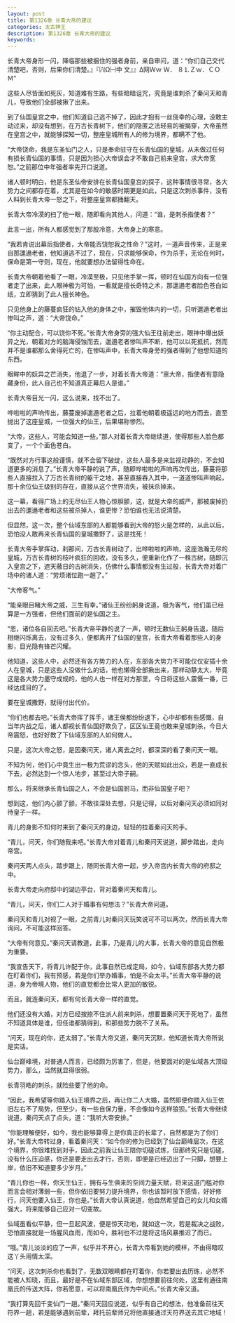 ```yaml
---
layout: post
title: 第1326章 长青大帝的建议
categories: 太古神王
description: 第1326章 长青大帝的建议
keywords:
---
```


长青大帝身形一闪，降临那些被捆住的强者身前，亲自审问，道：“你们自己交代清楚吧，否则，后果你们清楚。』『㈧Ω㈠中 文』』Δ网Ｗｗ Ｗ． ８⒈Ｚｗ．ＣＯＭ”

这些人尽皆面如死灰，知道难有生路，有些暗暗诅咒，究竟是谁刺杀了秦问天和青儿，导致他们全部被揪了出来。

到了仙国皇宫之中，他们知道自己逃不掉了，因此才抱有一丝侥幸的心理，没敢主动过来，却没有想到，在万古长青树下，他们的隐匿之法轻易的被揭穿，大帝虽然在皇宫之中，就能够探知一切，整座皇城所有人的修为境界，都瞒不了他。

“大帝饶命，我是东圣仙门之人，只是奉命驻守在长青仙国的皇城，从未做过任何有损长青仙国的事情，只是因为担心大帝误会才不敢自己前来皇宫，求大帝宽恕。”之前那位中年强者率先开口说道。

诸人顿时明白，他是东圣仙帝安排在长青仙国皇宫的探子，这种事情很寻常，各大势力之间都存在着，尤其是在如今的敏感时期更是如此，只是这次刺杀事件，没有人料到长青大帝一怒之下，将整座皇宫都捅翻天。

长青大帝冷漠的扫了他一眼，随即看向其他人，问道：“谁，是刺杀指使者？”

此言一出，所有人都感觉到了那股冷意，大帝身上的寒意。

“我若肯说出幕后指使者，大帝能否饶恕我之性命？”这时，一道声音传来，正是来自那邋遢老者，他知道逃不过了，现在，只求能够保命，作为杀手，无论在何时，保命是第一守则，现在，他就要想办法留得性命在。

长青大帝朝着他看了一眼，冷漠至极，只见他手掌一挥，顿时在仙国方向有一位强者走了出来，此人眼神极为可怕，一看就是擅长奇特之术，那邋遢老者脸色苍白如纸，立即猜到了此人擅长神色。

只见他身上的藤蔓疯狂的钻入他的身体之中，摧毁他体内的一切，只听邋遢老者出惨叫之声，道：“大帝饶命。”

“你主动配合，可以饶你不死。”长青大帝身旁的强大仙王往前走出，眼神中爆出妖异之光，朝着对方的脑海侵蚀而去，邋遢老者惨叫声不断，他可以以死抵抗，然而并不是谁都那么舍得死亡的，在惨叫声中，长青大帝身旁的强者得到了他想知道的东西。

眼眸中的妖异之芒消失，他退了一步，对着长青大帝道：“禀大帝，指使者有意隐藏身份，此人自己也不知道真正幕后人是谁。”

长青大帝目光一闪，这么说来，找不出了。

哗啦啦的声响传出，藤蔓废掉邋遢老者之后，拉着他朝着极遥远的地方而去，直至抛出了这座皇城，一位强大的仙王，后果堪称惨烈。

“大帝，这些人，可能会知道一些。”那人对着长青大帝继续道，使得那些人脸色都变了，一个个面色苍白。

“既然对方行事这般谨慎，就不会留下破绽，这些人最多是来监视动静的，不会知道更多的消息了。”长青大帝平静的说了声，随即哗啦啦的声响再次传出，藤蔓将那些人直接拉入了万古长青树的躯干之地，甚至直接吞入其中，一道道惨叫声响起，那十余位仙王级别的存在，直接从这个世界消失，被抹杀掉来。

这一幕，看得广场上的无尽仙王人物心惊胆颤，这，就是大帝的威严，那被废掉扔出去的邋遢老者和这些被杀掉人，谁更惨？恐怕谁也无法说清楚。

但显然，这一次，整个仙域东部的人都能够看到大帝的怒火是怎样的，从此以后，恐怕没人敢再来长青仙国的皇城撒野了，这是找死！

长青大帝手掌挥动，刹那间，万古长青树动了，出哗啦啦的声响，这座浩瀚无尽的皇城，万古长青树的枝叶疯狂的回收，没有多久，便重新化作了一株古树，随即沉入皇宫之下，遮天蔽日的古树消失，仿佛什么事情都没有生过般，长青大帝对着广场中的诸人道：“劳烦诸位跑一趟了。”

“大帝客气。”

“能亲眼目睹大帝之威，三生有幸。”诸仙王纷纷躬身说道，极为客气，他们虽已经算是一方强者，但他们面前的是仙国之主。

“恩，诸位各自回去吧。”长青大帝平静的说了一声，顿时无数仙王躬身告退，随后相继闪烁离去，没有过多久，便都离开了仙国的皇宫，长青大帝看着那些人的身影，目光隐有锋芒闪耀。

他知道，这些人中，必然还有各方势力的人在，东部各大势力不可能仅仅安插十余人在皇城，只是这些人没做什么的话，他也懒得全部揪出来，那样动静太大，毕竟这是各大势力墨守成规的，他的人也一样在对方那里，今日将这些人震慑一番，已经达成目的了。

要在皇城撒野，就得付出代价。

“你们也都去吧。”长青大帝挥了挥手，诸王侯都纷纷退下，心中却都有些感慨，自当年内战之后，诸人都视长青仙国好欺负了，区区仙王竟也敢来皇城刺杀，今日大帝震怒，也好好教了下仙域东部的人如何做人。

只是，这次大帝之怒，是因秦问天，诸人离去之时，都深深的看了秦问天一眼。

不知为何，他们心中竟生出一极为荒谬的念头，他的天赋如此出众，若是一直成长下去，必然达到一个惊人地步，甚至过大帝子嗣。

那么，将来继承长青仙国之人，不会是仙国驸马，而非仙国皇子吧？

想到这，他们内心颤了颤，不敢往深处去想，只是记得，以后对秦问天必须如同对待皇子一样。

青儿的身影不知何时来到了秦问天的身边，轻轻的拉着秦问天的手。

“青儿，问天，你们随我来吧。”长青大帝对着青儿和秦问天说道，脚步踏出，走向帝宫。

秦问天两人点头，踏步跟上，随同长青大帝一起，步入帝宫内长青大帝的府邸之中。

长青大帝走向府邸中的湖边亭台，背对着秦问天和青儿。

“青儿，问天，你们二人对于婚事有何想法？”长青大帝问道。

秦问天和青儿对视了一眼，之前青儿对秦问天玩笑说可不可以两次，然而长青大帝询问，不可能这样回答。

“大帝有何意见。”秦问天请教道，此事，乃是青儿的大事，长青大帝的意见自然极为重要。

“我宣告天下，将青儿许配于你，此事自然已成定局，如今，仙域东部各大势力都在盯着你们，我有预感，若是你们举办婚事，怕是不会太平。”长青大帝平静的说道，身为帝境人物，他们的直觉都会比常人更加的敏锐。

而且，就连秦问天，都有何长青大帝一样的直觉。

他们还没有大婚，对方已经按捺不住派人前来刺杀，想要置秦问天于死地了，虽然不知道具体是谁，但任谁都猜得到，和那些势力脱不了关系。

“问天，现在的你，还太弱了。”长青大帝又道，秦问天沉默，他知道长青大帝所说是实话。

仙台巅峰境，对普通人而言，已经颇为厉害了，但是，他要面对的是仙域各大顶级势力，那么，当然就显得很弱。

长青羽皓的刺杀，就险些要了他的命。

“因此，我希望等你踏入仙王境界之后，再让你二人大婚，虽然即便你踏入仙王依旧左右不了局势，但至少，有一些自保力量，不会像如今这样狼狈。”长青大帝继续说道，秦问天点了点头，道：“我听大帝安排。”

“你能理解便好，如今，我也能够算得上是你真正的长辈了，自然都是为了你们好。”长青大帝转过身，看着秦问天：“如今你的修为已经到了仙台巅峰层次，在这个境界，你很难找到对手，因此之前我让仙王陪你切磋试炼，但那终究只是切磋，没有什么压迫感，你还是要走出去才行，否则，即便是已经迈出了一只脚，想要上岸，依旧不知道要多少岁月。”

“青儿你也一样，你天生仙王，拥有与生俱来的空间力量天赋，将来这道门槛对你而言会相对薄弱一些，但你依旧要努力提升境界，你也该暂时放下感情，好好修行，问天他要入仙王，你也是。”长青大帝认真说道，他自然希望自己的女儿和女婿强大，将来能够自己应对一切变故。

仙域虽看似平静，但一旦起风波，便是惊天动地，就如这一次，若是裁决之战败，恐怕直接就是一场腥风血雨，而如今，胜利也不过是将这场风暴推迟了而已。

“哦。”青儿淡淡的应了一声，似乎并不开心，长青大帝看到她的模样，不由得暗叹这丫头用情太深。

“问天，这次刺杀你也看到了，无数双眼睛都在盯着你，你若要出去历练，必然不能被人知晓，而且，最好是不在仙域东部区域，你想想要前往何处，这里有通往南凰氏的传送大阵，你若愿意，可以将南凰氏作为中间点。”长青大帝又道。

“我打算先回千变仙门一趟。”秦问天回应说道，似乎有自己的想法，他准备前往天符界一趟，若是能够遇到前辈，拜托前辈师兄将他直接通过天符界送去其它地域！
